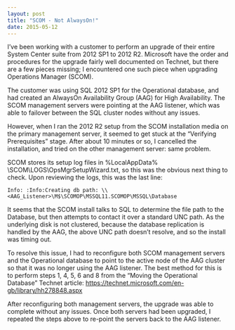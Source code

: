 ```yaml
---
layout: post
title: "SCOM - Not AlwaysOn!"
date: 2015-05-12
---
```


I’ve been working with a customer to perform an upgrade of their entire System Center suite from 2012 SP1 to 2012 R2. Microsoft have the order and procedures for the upgrade fairly well documented on Technet, but there are a few pieces missing; I encountered one such piece when upgrading Operations Manager (SCOM).

The customer was using SQL 2012 SP1 for the Operational database, and had created an AlwaysOn Availability Group (AAG) for High Availability. The SCOM management servers were pointing at the AAG listener, which was able to failover between the SQL cluster nodes without any issues.

However, when I ran the 2012 R2 setup from the SCOM installation media on the primary management server, it seemed to get stuck at the “Verifying Prerequisites” stage. After about 10 minutes or so, I cancelled the installation, and tried on the other management server: same problem.

SCOM stores its setup log files in %LocalAppData% \SCOM\LOGS\OpsMgrSetupWizard.txt, so this was the obvious next thing to check. Upon reviewing the logs, this was the last line:

```
Info: :Info:Creating db path: \\<AAG_Listener>\M$\SCOMOP\MSSQL11.SCOMOP\MSSQL\Database
```

It seems that the SCOM install talks to SQL to determine the file path to the Database, but then attempts to contact it over a standard UNC path. As the underlying disk is not clustered, because the database replication is handled by the AAG, the above UNC path doesn’t resolve, and so the install was timing out.

To resolve this issue, I had to reconfigure both SCOM management servers and the Operational database to point to the active node of the AAG cluster so that it was no longer using the AAG listener. The best method for this is to perform steps 1, 4, 5, 6 and 8 from the “Moving the Operational Database” Technet article: <https://technet.microsoft.com/en-gb/library/hh278848.aspx>

After reconfiguring both management servers, the upgrade was able to complete without any issues. Once both servers had been upgraded, I repeated the steps above to re-point the servers back to the AAG listener.